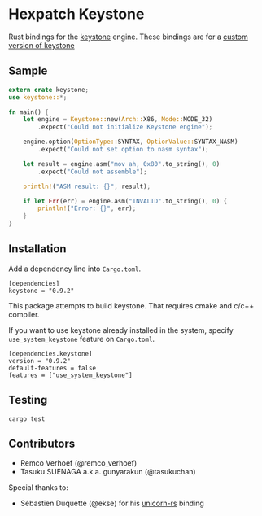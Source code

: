 # Hexpatch Keystone
Rust bindings for the [keystone](http://www.keystone-engine.org/) engine.
These bindings are for a [custom version of keystone](https://github.com/Etto48/keystone)

## Sample
```rust
extern crate keystone;
use keystone::*;

fn main() {
    let engine = Keystone::new(Arch::X86, Mode::MODE_32)
        .expect("Could not initialize Keystone engine");

    engine.option(OptionType::SYNTAX, OptionValue::SYNTAX_NASM)
        .expect("Could not set option to nasm syntax");

    let result = engine.asm("mov ah, 0x80".to_string(), 0)
        .expect("Could not assemble");

    println!("ASM result: {}", result);

    if let Err(err) = engine.asm("INVALID".to_string(), 0) {
        println!("Error: {}", err);
    }
}
```

## Installation
Add a dependency line into `Cargo.toml`.

```
[dependencies]
keystone = "0.9.2"
```

This package attempts to build keystone. That requires cmake and c/c++ compiler.

If you want to use keystone already installed in the system, specify `use_system_keystone` feature on `Cargo.toml`.

```
[dependencies.keystone]
version = "0.9.2"
default-features = false
features = ["use_system_keystone"]
```

## Testing
```
cargo test
```

## Contributors
- Remco Verhoef (@remco_verhoef)
- Tasuku SUENAGA a.k.a. gunyarakun (@tasukuchan)

Special thanks to:
- Sébastien Duquette (@ekse) for his [unicorn-rs](https://github.com/ekse/unicorn-rs) binding
